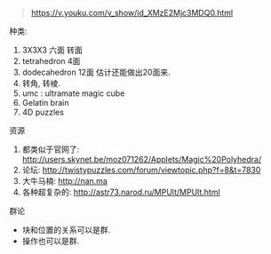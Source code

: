 > https://v.youku.com/v_show/id_XMzE2Mjc3MDQ0.html

种类: 

1. 3X3X3 六面 转面
2. tetrahedron 4面
3. dodecahedron  12面   估计还能做出20面来.
4. 转角, 转棱.
5. umc :  ultramate magic cube 
6. Gelatin brain 
7. 4D puzzles



资源

1. 都类似于官网了: http://users.skynet.be/moz071262/Applets/Magic%20Polyhedra/
2. 论坛: http://twistypuzzles.com/forum/viewtopic.php?f=8&t=7830
3. 大牛马楠: http://nan.ma
4. 各种超复杂的: http://astr73.narod.ru/MPUlt/MPUlt.html

群论

- 块和位置的关系可以是群. 
- 操作也可以是群. 



